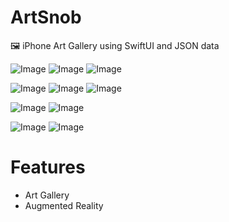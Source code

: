 # ArtSnob

🖼 iPhone Art Gallery using SwiftUI and JSON data

![Image](https://i.imgur.com/lGa4l6el.jpg)
![Image](https://i.imgur.com/P8CvCcEl.jpg)
![Image](https://media.giphy.com/media/WsR16xhSrns7ZDBJiH/giphy.gif)



![Image](https://i.imgur.com/BWa1pKWl.jpg)
![Image](https://media.giphy.com/media/d8R3n0vh6bQePDNAXM/giphy.gif)
![Image](https://media.giphy.com/media/d8ornUDigaylQ8ziRM/giphy.gif)




![Image](https://i.imgur.com/Bi1BwA0l.jpg)
![Image](https://gph.is/g/ajW9OMn)



![Image](https://i.imgur.com/TLoUl1Pm.png)
![Image](https://i.imgur.com/5je8ATom.png)

# Features

- Art Gallery
- Augmented Reality 






